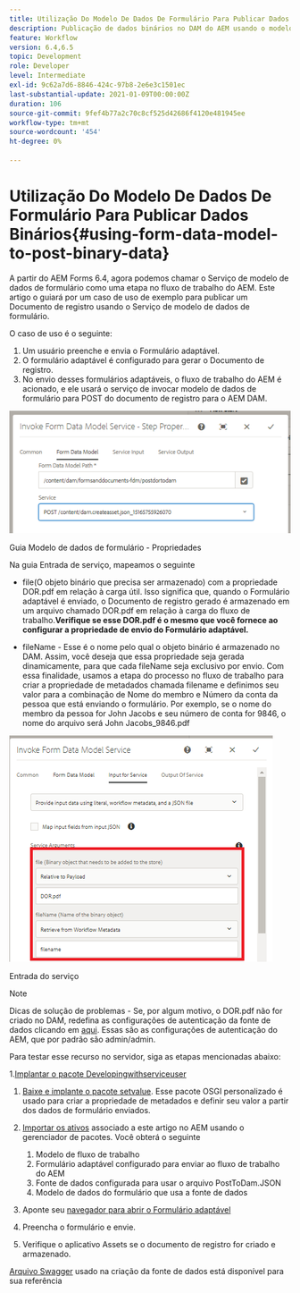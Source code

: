 ```yaml
---
title: Utilização Do Modelo De Dados De Formulário Para Publicar Dados Binários
description: Publicação de dados binários no DAM do AEM usando o modelo de dados de formulário
feature: Workflow
version: 6.4,6.5
topic: Development
role: Developer
level: Intermediate
exl-id: 9c62a7d6-8846-424c-97b8-2e6e3c1501ec
last-substantial-update: 2021-01-09T00:00:00Z
duration: 106
source-git-commit: 9fef4b77a2c70c8cf525d42686f4120e481945ee
workflow-type: tm+mt
source-wordcount: '454'
ht-degree: 0%

---
```


# Utilização Do Modelo De Dados De Formulário Para Publicar Dados Binários{#using-form-data-model-to-post-binary-data}

A partir do AEM Forms 6.4, agora podemos chamar o Serviço de modelo de dados de formulário como uma etapa no fluxo de trabalho do AEM. Este artigo o guiará por um caso de uso de exemplo para publicar um Documento de registro usando o Serviço de modelo de dados de formulário.

O caso de uso é o seguinte:

1. Um usuário preenche e envia o Formulário adaptável.
1. O formulário adaptável é configurado para gerar o Documento de registro.
1. No envio desses formulários adaptáveis, o fluxo de trabalho do AEM é acionado, e ele usará o serviço de invocar modelo de dados de formulário para POST do documento de registro para o AEM DAM.

![posttodam](assets/posttodamshot1.png)

Guia Modelo de dados de formulário - Propriedades

Na guia Entrada de serviço, mapeamos o seguinte

* file(O objeto binário que precisa ser armazenado) com a propriedade DOR.pdf em relação à carga útil. Isso significa que, quando o Formulário adaptável é enviado, o Documento de registro gerado é armazenado em um arquivo chamado DOR.pdf em relação à carga do fluxo de trabalho.**Verifique se esse DOR.pdf é o mesmo que você fornece ao configurar a propriedade de envio do Formulário adaptável.**

* fileName - Esse é o nome pelo qual o objeto binário é armazenado no DAM. Assim, você deseja que essa propriedade seja gerada dinamicamente, para que cada fileName seja exclusivo por envio. Com essa finalidade, usamos a etapa do processo no fluxo de trabalho para criar a propriedade de metadados chamada filename e definimos seu valor para a combinação de Nome do membro e Número da conta da pessoa que está enviando o formulário. Por exemplo, se o nome do membro da pessoa for John Jacobs e seu número de conta for 9846, o nome do arquivo será John Jacobs_9846.pdf

![fdmserviceinput](assets/fdminputservice.png)

Entrada do serviço

>[!NOTE]
>
>Dicas de solução de problemas - Se, por algum motivo, o DOR.pdf não for criado no DAM, redefina as configurações de autenticação da fonte de dados clicando em [aqui](http://localhost:4502/mnt/overlay/fd/fdm/gui/components/admin/fdmcloudservice/properties.html?item=%2Fconf%2Fglobal%2Fsettings%2Fcloudconfigs%2Ffdm%2Fpostdortodam). Essas são as configurações de autenticação do AEM, que por padrão são admin/admin.

Para testar esse recurso no servidor, siga as etapas mencionadas abaixo:

1.[Implantar o pacote Developingwithserviceuser](/help/forms/assets/common-osgi-bundles/DevelopingWithServiceUser.jar)

1. [Baixe e implante o pacote setvalue](/help/forms/assets/common-osgi-bundles/SetValueApp.core-1.0-SNAPSHOT.jar). Esse pacote OSGI personalizado é usado para criar a propriedade de metadados e definir seu valor a partir dos dados de formulário enviados.

1. [Importar os ativos](assets/postdortodam.zip) associado a este artigo no AEM usando o gerenciador de pacotes. Você obterá o seguinte

   1. Modelo de fluxo de trabalho
   1. Formulário adaptável configurado para enviar ao fluxo de trabalho do AEM
   1. Fonte de dados configurada para usar o arquivo PostToDam.JSON
   1. Modelo de dados do formulário que usa a fonte de dados

1. Aponte seu [navegador para abrir o Formulário adaptável](http://localhost:4502/content/dam/formsanddocuments/helpx/timeoffrequestform/jcr:content?wcmmode=disabled)
1. Preencha o formulário e envie.
1. Verifique o aplicativo Assets se o documento de registro for criado e armazenado.


[Arquivo Swagger](http://localhost:4502/conf/global/settings/cloudconfigs/fdm/postdortodam/jcr:content/swaggerFile) usado na criação da fonte de dados está disponível para sua referência

